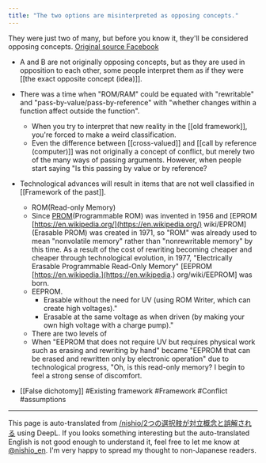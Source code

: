 ```yaml
---
title: "The two options are misinterpreted as opposing concepts."
---
```


They were just two of many, but before you know it, they'll be considered opposing concepts.
[Original source Facebook](https://www.facebook.com/nishiohirokazu/posts/10209536130136658)
- A and B are not originally opposing concepts, but as they are used in opposition to each other, some people interpret them as if they were [[the exact opposite concept (idea)]].
- There was a time when "ROM/RAM" could be equated with "rewritable" and "pass-by-value/pass-by-reference" with "whether changes within a function affect outside the function".
    - When you try to interpret that new reality in the [[old framework]], you're forced to make a weird classification.
    - Even the difference between [[cross-valued]] and [[call by reference (computer)]] was not originally a concept of conflict, but merely two of the many ways of passing arguments. However, when people start saying "Is this passing by value or by reference?
- Technological advances will result in items that are not well classified in [[Framework of the past]].
    - ROM(Read-only Memory)
    - Since [PROM](https://en.wikipedia.org/wiki/Programmable_read-only_memory)(Programmable ROM) was invented in 1956 and [EPROM [https://en.wikipedia.org/](https://en.wikipedia.org/) wiki/EPROM](Erasable PROM) was created in 1971, so "ROM" was already used to mean "nonvolatile memory" rather than "nonrewritable memory" by this time. As a result of the cost of rewriting becoming cheaper and cheaper through technological evolution, in 1977, "Electrically Erasable Programmable Read-Only Memory" [EEPROM [https://en.wikipedia.](https://en.wikipedia.) org/wiki/EEPROM] was born.
    - EEPROM.
        - Erasable without the need for UV (using ROM Writer, which can create high voltages)."
        - Erasable at the same voltage as when driven (by making your own high voltage with a charge pump)."
    - There are two levels of
    - When "EEPROM that does not require UV but requires physical work such as erasing and rewriting by hand" became "EEPROM that can be erased and rewritten only by electronic operation" due to technological progress, "Oh, is this read-only memory? I begin to feel a strong sense of discomfort.

- [[False dichotomy]]
#Existing framework #Framework
#Conflict
#assumptions

---
This page is auto-translated from [/nishio/2つの選択肢が対立概念と誤解される](https://scrapbox.io/nishio/2つの選択肢が対立概念と誤解される) using DeepL. If you looks something interesting but the auto-translated English is not good enough to understand it, feel free to let me know at [@nishio_en](https://twitter.com/nishio_en). I'm very happy to spread my thought to non-Japanese readers.